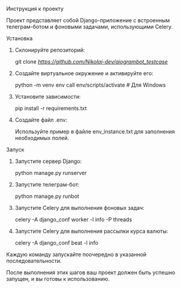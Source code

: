 Инструкция к проекту

Проект представляет собой Django-приложение с встроенным телеграм-ботом и фоновыми задачами, использующими Celery.

Установка

1. Склонируйте репозиторий:

   git clone *https://github.com/Nikolaj-dev/aiogrambot_testcase*

2. Создайте виртуальное окружение и активируйте его:

   python -m venv env
   call env/scripts/activate  # Для Windows

3. Установите зависимости:

   pip install -r requirements.txt

4. Создайте файл .env:

   Используйте пример в файле env_instance.txt для заполнения необходимых полей.

Запуск

1. Запустите сервер Django:

   python manage.py runserver

2. Запустите телеграм-бот:

   python manage.py runbot

3. Запустите Celery для выполнения фоновых задач:

   celery -A django_conf worker -l info -P threads

4. Запустите Celery для выполнения рассылки курса валюты:

   celery -A django_conf beat -l info

Каждую команду запускайте поочередно в указанной последовательности.

После выполнения этих шагов ваш проект должен быть успешно запущен, и вы готовы к использованию.
